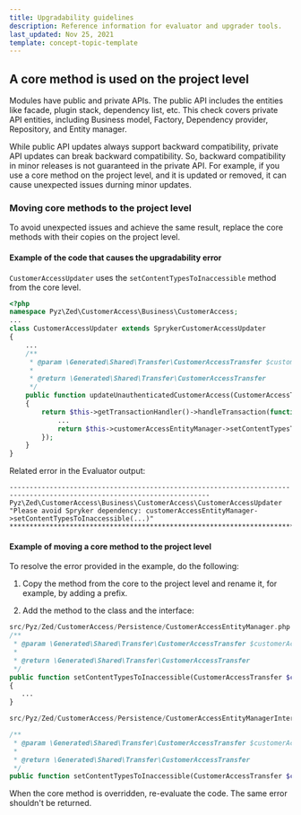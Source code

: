 ```yaml
---
title: Upgradability guidelines
description: Reference information for evaluator and upgrader tools.
last_updated: Nov 25, 2021
template: concept-topic-template
---
```



## A core method is used on the project level

Modules have public and private APIs. The public API includes the entities like facade, plugin stack, dependency list, etc. This check covers private API entities, including Business model, Factory, Dependency provider, Repository, and Entity manager.

While public API updates always support backward compatibility, private API updates can break backward compatibility. So, backward compatibility in minor releases is not guaranteed in the private API. For example, if you use a core method on the project level, and it is updated or removed, it can cause unexpected issues durning minor updates.

### Moving core methods to the project level

To avoid unexpected issues and achieve the same result, replace the core methods with their copies on the project level.

#### Example of the code that causes the upgradability error

`CustomerAccessUpdater` uses the `setContentTypesToInaccessible` method from the core level.

```php
<?php
namespace Pyz\Zed\CustomerAccess\Business\CustomerAccess;
...
class CustomerAccessUpdater extends SprykerCustomerAccessUpdater
{
    ...
    /**
     * @param \Generated\Shared\Transfer\CustomerAccessTransfer $customerAccessTransfer
     *
     * @return \Generated\Shared\Transfer\CustomerAccessTransfer
     */
    public function updateUnauthenticatedCustomerAccess(CustomerAccessTransfer $customerAccessTransfer): CustomerAccessTransfer
    {
        return $this->getTransactionHandler()->handleTransaction(function () use ($customerAccessTransfer) {
            ...
            return $this->customerAccessEntityManager->setContentTypesToInaccessible($customerAccessTransfer);
        });
    }
}
```

Related error in the Evaluator output:
```text
------------------------------------------------------------------------------------------------------------------------
Pyz\Zed\CustomerAccess\Business\CustomerAccess\CustomerAccessUpdater
"Please avoid Spryker dependency: customerAccessEntityManager->setContentTypesToInaccessible(...)"
************************************************************************************************************************
```

#### Example of moving a core method to the project level

To resolve the error provided in the example, do the following:

1. Copy the method from the core to the project level and rename it, for example, by adding a prefix.

2. Add the method to the class and the interface:

```php
src/Pyz/Zed/CustomerAccess/Persistence/CustomerAccessEntityManager.php
/**
 * @param \Generated\Shared\Transfer\CustomerAccessTransfer $customerAccessTransfer
 *
 * @return \Generated\Shared\Transfer\CustomerAccessTransfer
 */
public function setContentTypesToInaccessible(CustomerAccessTransfer $customerAccessTransfer): CustomerAccessTransfer
{
   ...
}
```

```php
src/Pyz/Zed/CustomerAccess/Persistence/CustomerAccessEntityManagerInterface.php

/**
 * @param \Generated\Shared\Transfer\CustomerAccessTransfer $customerAccessTransfer
 *
 * @return \Generated\Shared\Transfer\CustomerAccessTransfer
 */
public function setContentTypesToInaccessible(CustomerAccessTransfer $customerAccessTransfer): CustomerAccessTransfer;
```

When the core method is overridden, re-evaluate the code. The same error shouldn't be returned.
